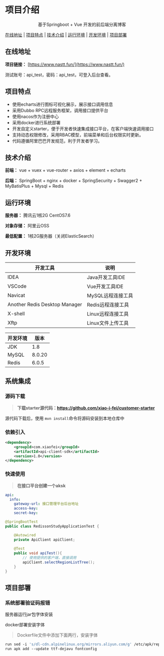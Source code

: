 # 项目介绍


<p align=center>
   基于Springboot + Vue 开发的前后端分离博客
</p>

[在线地址](#在线地址) | [项目特点](#项目特点) | [技术介绍](#技术介绍) | [运行环境](#运行环境) | [开发环境](#开发环境) | [项目部署](#项目部署)

## 在线地址

**项目链接：** [https://www.nastt.fun/](https://www.nastt.fun/)

测试账号：api_test，密码：api_test，可登入后台查看。

## 项目特点

- 使用echarts进行图标可视化展示，展示接口调用信息
- 采用Dubbo RPC远程服务框架，调用接口提供平台
- 使用nacos作为注册中心
- 采用docker进行系统部署
- 开发自定义starter，便于开发者快速集成接口平台，在客户端快速调用接口
- 支持动态权限修改，采用RBAC模型，前端菜单和后台权限实时更新。
- 代码遵循阿里巴巴开发规范，利于开发者学习。

## 技术介绍

**前端：** vue + vuex + vue-router + axios + element + echarts

**后端：** SpringBoot + nginx + docker + SpringSecurity + Swagger2 + MyBatisPlus + Mysql + Redis

## 运行环境

**服务器：** 腾讯云1核2G CentOS7.6

**对象存储：** 阿里云OSS

**最低配置：** 1核2G服务器（关闭ElasticSearch）

## 开发环境

| 开发工具                      | 说明              |
| ----------------------------- | ----------------- |
| IDEA                          | Java开发工具IDE   |
| VSCode                        | Vue开发工具IDE    |
| Navicat                       | MySQL远程连接工具 |
| Another Redis Desktop Manager | Redis远程连接工具 |
| X-shell                       | Linux远程连接工具 |
| Xftp                          | Linux文件上传工具 |

| 开发环境 | 版本   |
| -------- | ------ |
| JDK      | 1.8    |
| MySQL    | 8.0.20 |
| Redis    | 6.0.5  |



## 系统集成



### 源码下载

> **下载starter源代码：https://github.com/xiao-i-fei/customer-starter**

源代码下载后，使用 `mvn install`命令将源码安装到本地仓库中



### 依赖引入

```xml
<dependency>
    <groupId>com.xiaofei</groupId>
    <artifactId>api-client-sdk</artifactId>
    <version>1.0</version>
</dependency>
```



### 快速使用

> **在接口平台创建一个aksk**

```yml
api:
  info:
    gateway-url: 接口管理平台后台地址
    access-key: 
    secret-key: 
```



```java
@SpringBootTest
public class RedissonStudyApplicationTest {

    @Autowired
    private ApiClient apiClient;
    
    @Test
    public void apiTest(){
        // 使用提供的客户端，直接调用
        apiClient.selectRegionListTree();
    }
}

```





## 项目部署

### 系统部署验证码报错

服务器运行jar包字体安装

docker部署安装字体

> Dockerfile文件中添加下面两行，安装字体

```dockerfile
run sed -i 's/dl-cdn.alpinelinux.org/mirrors.aliyun.com/g' /etc/apk/repositories
run apk add --update ttf-dejavu fontconfig
```